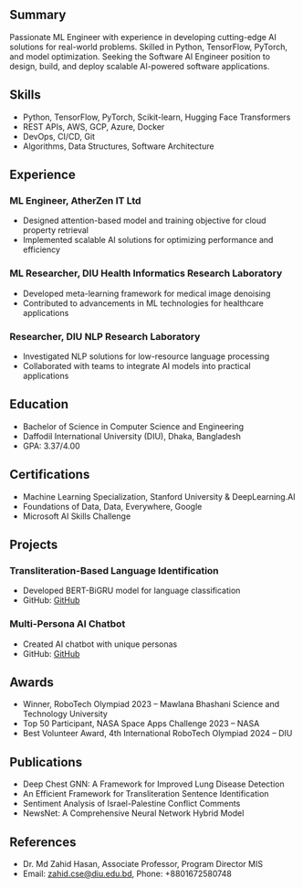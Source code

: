 ## Summary
Passionate ML Engineer with experience in developing cutting-edge AI solutions for real-world problems. Skilled in Python, TensorFlow, PyTorch, and model optimization. Seeking the Software AI Engineer position to design, build, and deploy scalable AI-powered software applications.

## Skills
- Python, TensorFlow, PyTorch, Scikit-learn, Hugging Face Transformers
- REST APIs, AWS, GCP, Azure, Docker
- DevOps, CI/CD, Git
- Algorithms, Data Structures, Software Architecture

## Experience
### ML Engineer, AtherZen IT Ltd
- Designed attention-based model and training objective for cloud property retrieval
- Implemented scalable AI solutions for optimizing performance and efficiency

### ML Researcher, DIU Health Informatics Research Laboratory
- Developed meta-learning framework for medical image denoising
- Contributed to advancements in ML technologies for healthcare applications

### Researcher, DIU NLP Research Laboratory
- Investigated NLP solutions for low-resource language processing
- Collaborated with teams to integrate AI models into practical applications

## Education
- Bachelor of Science in Computer Science and Engineering
- Daffodil International University (DIU), Dhaka, Bangladesh
- GPA: 3.37/4.00

## Certifications
- Machine Learning Specialization, Stanford University & DeepLearning.AI
- Foundations of Data, Data, Everywhere, Google
- Microsoft AI Skills Challenge

## Projects
### Transliteration-Based Language Identification
- Developed BERT-BiGRU model for language classification
- GitHub: [GitHub](Github)

### Multi-Persona AI Chatbot
- Created AI chatbot with unique personas
- GitHub: [GitHub](Github)

## Awards
- Winner, RoboTech Olympiad 2023 – Mawlana Bhashani Science and Technology University
- Top 50 Participant, NASA Space Apps Challenge 2023 – NASA
- Best Volunteer Award, 4th International RoboTech Olympiad 2024 – DIU

## Publications
- Deep Chest GNN: A Framework for Improved Lung Disease Detection
- An Efficient Framework for Transliteration Sentence Identification
- Sentiment Analysis of Israel-Palestine Conflict Comments
- NewsNet: A Comprehensive Neural Network Hybrid Model

## References
- Dr. Md Zahid Hasan, Associate Professor, Program Director MIS
- Email: zahid.cse@diu.edu.bd, Phone: +8801672580748